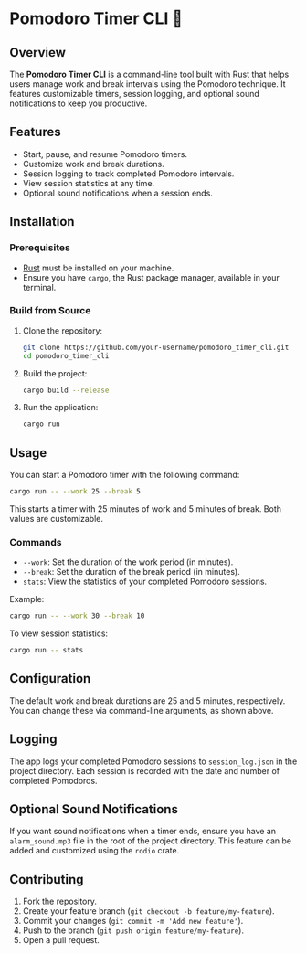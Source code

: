 # Pomodoro Timer CLI 🍝

## Overview

The **Pomodoro Timer CLI** is a command-line tool built with Rust that helps users manage work and break intervals using the Pomodoro technique. It features customizable timers, session logging, and optional sound notifications to keep you productive.

## Features

- Start, pause, and resume Pomodoro timers.
- Customize work and break durations.
- Session logging to track completed Pomodoro intervals.
- View session statistics at any time.
- Optional sound notifications when a session ends.

## Installation

### Prerequisites

- [Rust](https://www.rust-lang.org/tools/install) must be installed on your machine.
- Ensure you have `cargo`, the Rust package manager, available in your terminal.

### Build from Source

1. Clone the repository:

    ```bash
    git clone https://github.com/your-username/pomodoro_timer_cli.git
    cd pomodoro_timer_cli
    ```

2. Build the project:

    ```bash
    cargo build --release
    ```

3. Run the application:

    ```bash
    cargo run
    ```

## Usage

You can start a Pomodoro timer with the following command:

```bash
cargo run -- --work 25 --break 5
```

This starts a timer with 25 minutes of work and 5 minutes of break. Both values are customizable.


### Commands
- `--work`: Set the duration of the work period (in minutes).
- `--break`: Set the duration of the break period (in minutes).
- `stats`: View the statistics of your completed Pomodoro sessions.

Example:
```bash
cargo run -- --work 30 --break 10
```

To view session statistics:
```bash
cargo run -- stats
```

## Configuration
The default work and break durations are 25 and 5 minutes, respectively. You can change these via command-line arguments, as shown above.

## Logging
The app logs your completed Pomodoro sessions to `session_log.json` in the project directory. Each session is recorded with the date and number of completed Pomodoros.

## Optional Sound Notifications
If you want sound notifications when a timer ends, ensure you have an `alarm_sound.mp3` file in the root of the project directory. This feature can be added and customized using the `rodio` crate.

## Contributing
1. Fork the repository.
2. Create your feature branch (`git checkout -b feature/my-feature`).
3. Commit your changes (`git commit -m 'Add new feature'`).
4. Push to the branch (`git push origin feature/my-feature`).
5. Open a pull request.
